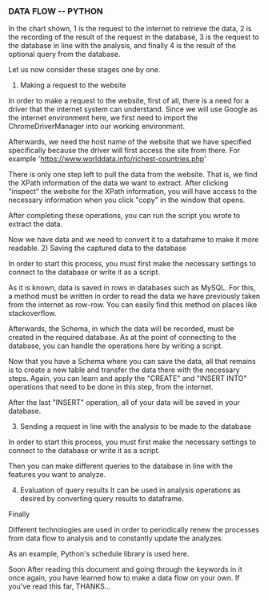 ### DATA FLOW -- PYTHON


In the chart shown, 1 is the request to the internet to retrieve the data, 2 is the recording of the result of the request in the database, 3 is the request to the database in line with the analysis, and finally 4 is the result of the optional query from the database.

Let us now consider these stages one by one.

1) Making a request to the website

In order to make a request to the website, first of all, there is a need for a driver that the internet system can understand. Since we will use Google as the internet environment here, we first need to import the ChromeDriverManager into our working environment.

Afterwards, we need the host name of the website that we have specified specifically because the driver will first access the site from there.
For example 'https://www.worlddata.info/richest-countries.php'

There is only one step left to pull the data from the website. That is, we find the XPath information of the data we want to extract. After clicking "inspect" the website for the XPath information, you will have access to the necessary information when you click "copy" in the window that opens.

After completing these operations, you can run the script you wrote to extract the data.

Now we have data and we need to convert it to a dataframe to make it more readable.
2) Saving the captured data to the database

In order to start this process, you must first make the necessary settings to connect to the database or write it as a script.

As it is known, data is saved in rows in databases such as MySQL. For this, a method must be written in order to read the data we have previously taken from the internet as row-row. You can easily find this method on places like stackoverflow.

Afterwards, the Schema, in which the data will be recorded, must be created in the required database. As at the point of connecting to the database, you can handle the operations here by writing a script.

Now that you have a Schema where you can save the data, all that remains is to create a new table and transfer the data there with the necessary steps. Again, you can learn and apply the "CREATE" and "INSERT INTO" operations that need to be done in this step, from the internet.

After the last "INSERT" operation, all of your data will be saved in your database.

3) Sending a request in line with the analysis to be made to the database

In order to start this process, you must first make the necessary settings to connect to the database or write it as a script.

Then you can make different queries to the database in line with the features you want to analyze.


4) Evaluation of query results
It can be used in analysis operations as desired by converting query results to dataframe.



Finally 

Different technologies are used in order to periodically renew the processes from data flow to analysis and to constantly update the analyzes.

As an example, Python's schedule library is used here.


Soon 
After reading this document and going through the keywords in it once again, you have learned how to make a data flow on your own. If you've read this far, THANKS...

